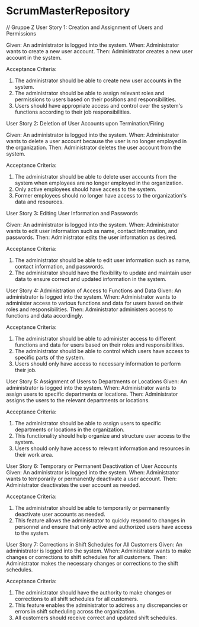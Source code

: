 # ScrumMasterRepository

// Gruppe Z 
User Story 1: Creation and Assignment of Users and Permissions

Given: An administrator is logged into the system.
When: Administrator wants to create a new user account.
Then: Administrator creates a new user account in the system.

Acceptance Criteria:
1. The administrator should be able to create new user accounts in the system.
2. The administrator should be able to assign relevant roles and permissions to users based on their positions and responsibilities.
3. Users should have appropriate access and control over the system's functions according to their job responsibilities.

User Story 2: Deletion of User Accounts upon Termination/Firing

Given: An administrator is logged into the system.
When: Administrator wants to delete a user account because the user is no longer employed in the organization.
Then: Administrator deletes the user account from the system.

Acceptance Criteria:
1. The administrator should be able to delete user accounts from the system when employees are no longer employed in the organization.
2. Only active employees should have access to the system.
3. Former employees should no longer have access to the organization's data and resources.

User Story 3: Editing User Information and Passwords

Given: An administrator is logged into the system.
When: Administrator wants to edit user information such as name, contact information, and passwords.
Then: Administrator edits the user information as desired.

Acceptance Criteria:
1. The administrator should be able to edit user information such as name, contact information, and passwords.
2. The administrator should have the flexibility to update and maintain user data to ensure correct and updated information in the system.

User Story 4: Administration of Access to Functions and Data
Given: An administrator is logged into the system.
When: Administrator wants to administer access to various functions and data for users based on their roles and responsibilities.
Then: Administrator administers access to functions and data accordingly.

Acceptance Criteria:
1. The administrator should be able to administer access to different functions and data for users based on their roles and responsibilities.
2. The administrator should be able to control which users have access to specific parts of the system.
3. Users should only have access to necessary information to perform their job.

User Story 5: Assignment of Users to Departments or Locations
Given: An administrator is logged into the system.
When: Administrator wants to assign users to specific departments or locations.
Then: Administrator assigns the users to the relevant departments or locations.

Acceptance Criteria:
1. The administrator should be able to assign users to specific departments or locations in the organization.
2. This functionality should help organize and structure user access to the system.
3. Users should only have access to relevant information and resources in their work area.

User Story 6: Temporary or Permanent Deactivation of User Accounts
Given: An administrator is logged into the system.
When: Administrator wants to temporarily or permanently deactivate a user account.
Then: Administrator deactivates the user account as needed.

Acceptance Criteria:
1. The administrator should be able to temporarily or permanently deactivate user accounts as needed.
2. This feature allows the administrator to quickly respond to changes in personnel and ensure that only active and authorized users have access to the system.

User Story 7: Corrections in Shift Schedules for All Customers
Given: An administrator is logged into the system.
When: Administrator wants to make changes or corrections to shift schedules for all customers.
Then: Administrator makes the necessary changes or corrections to the shift schedules.

Acceptance Criteria:
1. The administrator should have the authority to make changes or corrections to all shift schedules for all customers.
2. This feature enables the administrator to address any discrepancies or errors in shift scheduling across the organization.
3. All customers should receive correct and updated shift schedules.


